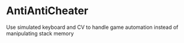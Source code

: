 # AntiAntiCheater
Use simulated keyboard and CV to handle game automation instead of manipulating stack memory
